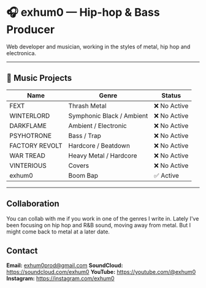 # 🎧 exhum0 — Hip-hop & Bass Producer

Web developer and musician, working in the styles of metal, hip hop and electronica.

---

## 📂 Music Projects

| Name           | Genre                     | Status       |
| -------------- | ------------------------- | ------------ |
| FEXT           | Thrash Metal              | ❌ No Active |
| WINTERLORD     | Symphonic Black / Ambient | ❌ No Active |
| DARKFLAME      | Ambient / Electronic      | ❌ No Active |
| PSYHOTRONE     | Bass / Trap               | ❌ No Active |
| FACTORY REVOLT | Hardcore / Beatdown       | ❌ No Active |
| WAR TREAD      | Heavy Metal / Hardcore    | ❌ No Active |
| VINTERIOUS     | Covers                    | ❌ No Active |
| exhum0         | Boom Bap                  | ✅ Active    |

---

## Collaboration

You can collab with me if you work in one of the genres I write in. Lately I've been focusing on hip hop and R&B sound, moving away from metal. But I might come back to metal at a later date.

## Contact

**Email:** exhum0prod@gmail.com
**SoundCloud:** https://soundcloud.com/exhum0
**YouTube:** https://youtube.com/@exhum0
**Instagram:** https://instagram.com/exhum0
